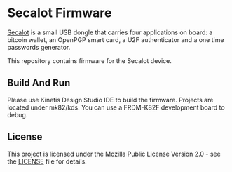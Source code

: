 # Secalot Firmware

[Secalot](http://secalot.com) is a small USB dongle that carries four applications on board: a bitcoin wallet, an OpenPGP smart card, a U2F authenticator and a one time passwords generator.

This repository contains firmware for the Secalot device.

## Build And Run

Please use Kinetis Design Studio IDE to build the firmware. Projects are located under mk82/kds.
You can use a FRDM-K82F development board to debug.

## License

This project is licensed under the Mozilla Public License Version 2.0 - see the [LICENSE](LICENSE) file for details.